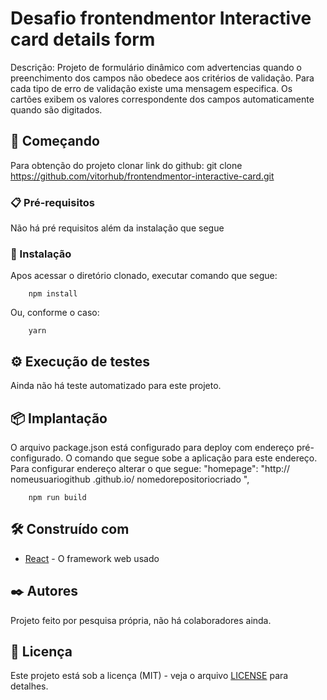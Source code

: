 # Desafio frontendmentor Interactive card details form

Descrição: Projeto de formulário dinâmico com advertencias quando o preenchimento dos campos não obedece aos critérios de validação. Para cada tipo de erro de validação existe uma mensagem especifica. Os cartões exibem os valores correspondente dos campos automaticamente quando são digitados.

## 🚀 Começando

Para obtenção do projeto clonar link do github:
git clone https://github.com/vitorhub/frontendmentor-interactive-card.git

### 📋 Pré-requisitos

Não há pré requisitos além da instalação que segue

### 🔧 Instalação

Apos acessar o diretório clonado, executar comando que segue:

```
    npm install
```
Ou, conforme o caso:
```
    yarn
```

## ⚙️ Execução de testes

Ainda não há teste automatizado para este projeto.

## 📦 Implantação

O arquivo package.json está configurado para deploy com endereço pré-configurado.
O comando que segue sobe a aplicação para este endereço.
Para configurar endereço alterar o que segue:
"homepage": "http:// nomeusuariogithub .github.io/ nomedorepositoriocriado ",

```
    npm run build
```

## 🛠️ Construído com

* [React](https://pt-br.reactjs.org/docs/getting-started.html) - O framework web usado


## ✒️ Autores

Projeto feito por pesquisa própria, não há colaboradores ainda.

<!-- * **Fulano De Tal** - *Documentação* - [fulanodetal](https://github.com/linkParaPerfil) -->
## 📄 Licença

Este projeto está sob a licença (MIT) - veja o arquivo [LICENSE](https://github.com/vitorhub/frontendmentor-interactive-card/blob/main/LICENSE) para detalhes.
